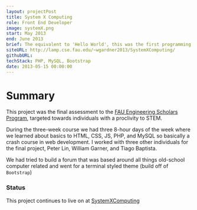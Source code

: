 ```yaml
---
layout: projectPost
title: System X Computing
role: Front End Developer
image: systemX.png
start: May 2013
end: June 2013
brief: The equivalent to 'Hello World', this was the first programming project I had ever done.
siteURL: http://lamp.cse.fau.edu/~wgardner2013/SystemXComputing/
githubURL:
techStack: PHP, MySQL, Bootstrap
date: 2013-05-15 00:00:00
---
```


# Summary

This project was the final assessment to the [FAU Engineering Scholars Program](http://www.dessa.fau.edu/esp.php), targeted towards individuals with a proclivity to STEM.

During the three-week course we had three 8-hour days of the week where we learned about basics to HTML, CSS, JS, PHP, and MySQL so basically a crash course in web development. I worked with three other individuals for the final project, Peter Lin, William Garner, and Tiago Baptista. 

We had tried to build a forum that was based around all things old-school computer related and went for a terminal styled theme (build off of `Bootstrap`)

### Status

This project continues to live on at [SystemXComputing](http://lamp.cse.fau.edu/~wgardner2013/SystemXComputing/)